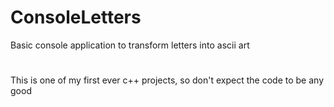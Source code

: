 # ConsoleLetters
 Basic console application to transform letters into ascii art
# 
This is one of my first ever c++ projects, so don't expect the code to be any good
